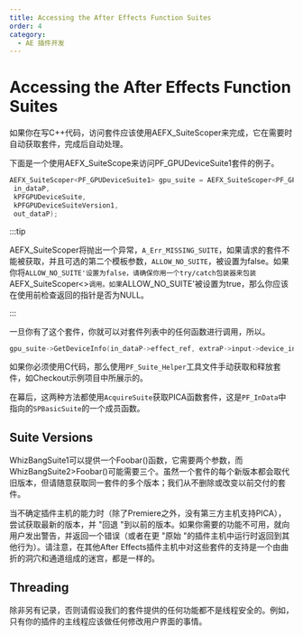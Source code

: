 ```yaml
---
title: Accessing the After Effects Function Suites
order: 4
category:
  - AE 插件开发
---
```

# Accessing the After Effects Function Suites

如果你在写C++代码，访问套件应该使用AEFX_SuiteScoper来完成，它在需要时自动获取套件，完成后自动处理。

下面是一个使用AEFX_SuiteScope来访问PF_GPUDeviceSuite1套件的例子。

```cpp
AEFX_SuiteScoper<PF_GPUDeviceSuite1> gpu_suite = AEFX_SuiteScoper<PF_GPUDeviceSuite1>(
 in_dataP,
 kPFGPUDeviceSuite,
 kPFGPUDeviceSuiteVersion1,
 out_dataP);

```

:::tip

AEFX_SuiteScoper将抛出一个异常，`A_Err_MISSING_SUITE`，如果请求的套件不能被获取，并且可选的第二个模板参数，`ALLOW_NO_SUITE`，被设置为false。如果你将`ALLOW_NO_SUITE'设置为false，请确保你用一个try/catch包装器来包装`AEFX_SuiteScoper<>`调用。如果`ALLOW_NO_SUITE'被设置为true，那么你应该在使用前检查返回的指针是否为NULL。

:::

一旦你有了这个套件，你就可以对套件列表中的任何函数进行调用，所以。

```cpp
gpu_suite->GetDeviceInfo(in_dataP->effect_ref, extraP->input->device_index, &device_info);

```

如果你必须使用C代码，那么使用`PF_Suite_Helper`工具文件手动获取和释放套件，如Checkout示例项目中所展示的。

在幕后，这两种方法都使用`AcquireSuite`获取PICA函数套件，这是`PF_InData`中指向的`SPBasicSuite`的一个成员函数。

## Suite Versions

WhizBangSuite1可以提供一个Foobar()函数，它需要两个参数，而WhizBangSuite2>Foobar()可能需要三个。虽然一个套件的每个新版本都会取代旧版本，但请随意获取同一套件的多个版本；我们从不删除或改变以前交付的套件。

当不确定插件主机的能力时（除了Premiere之外，没有第三方主机支持PICA），尝试获取最新的版本，并 "回退 "到以前的版本。如果你需要的功能不可用，就向用户发出警告，并返回一个错误（或者在更 "原始 "的插件主机中运行时返回到其他行为）。请注意，在其他After Effects插件主机中对这些套件的支持是一个由曲折的洞穴和通道组成的迷宫，都是一样的。

## Threading

除非另有记录，否则请假设我们的套件提供的任何功能都不是线程安全的。例如，只有你的插件的主线程应该做任何修改用户界面的事情。
